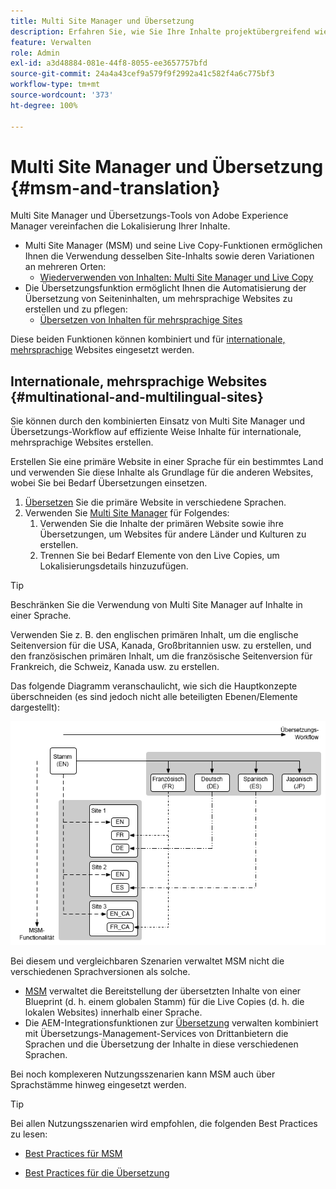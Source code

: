 ```yaml
---
title: Multi Site Manager und Übersetzung
description: Erfahren Sie, wie Sie Ihre Inhalte projektübergreifend wiederverwenden und mehrsprachige Websites in AEM verwalten können.
feature: Verwalten
role: Admin
exl-id: a3d48884-081e-44f8-8055-ee3657757bfd
source-git-commit: 24a4a43cef9a579f9f2992a41c582f4a6c775bf3
workflow-type: tm+mt
source-wordcount: '373'
ht-degree: 100%

---
```


# Multi Site Manager und Übersetzung {#msm-and-translation}

Multi Site Manager und Übersetzungs-Tools von Adobe Experience Manager vereinfachen die Lokalisierung Ihrer Inhalte.

* Multi Site Manager (MSM) und seine Live Copy-Funktionen ermöglichen Ihnen die Verwendung desselben Site-Inhalts sowie deren Variationen an mehreren Orten:
   * [Wiederverwenden von Inhalten: Multi Site Manager und Live Copy](msm/overview.md)
* Die Übersetzungsfunktion ermöglicht Ihnen die Automatisierung der Übersetzung von Seiteninhalten, um mehrsprachige Websites zu erstellen und zu pflegen:
   * [Übersetzen von Inhalten für mehrsprachige Sites](translation/overview.md)

Diese beiden Funktionen können kombiniert und für [internationale, mehrsprachige](#multinational-and-multilingual-sites) Websites eingesetzt werden.

## Internationale, mehrsprachige Websites {#multinational-and-multilingual-sites}

Sie können durch den kombinierten Einsatz von Multi Site Manager und Übersetzungs-Workflow auf effiziente Weise Inhalte für internationale, mehrsprachige Websites erstellen.

Erstellen Sie eine primäre Website in einer Sprache für ein bestimmtes Land und verwenden Sie diese Inhalte als Grundlage für die anderen Websites, wobei Sie bei Bedarf Übersetzungen einsetzen.

1. [Übersetzen](translation/overview.md) Sie die primäre Website in verschiedene Sprachen.
1. Verwenden Sie [Multi Site Manager](msm/overview.md) für Folgendes:
   1. Verwenden Sie die Inhalte der primären Website sowie ihre Übersetzungen, um Websites für andere Länder und Kulturen zu erstellen.
   1. Trennen Sie bei Bedarf Elemente von den Live Copies, um Lokalisierungsdetails hinzuzufügen.

>[!TIP]
>
>Beschränken Sie die Verwendung von Multi Site Manager auf Inhalte in einer Sprache.
>
>Verwenden Sie z. B. den englischen primären Inhalt, um die englische Seitenversion für die USA, Kanada, Großbritannien usw. zu erstellen, und den französischen primären Inhalt, um die französische Seitenversion für Frankreich, die Schweiz, Kanada usw. zu erstellen.

Das folgende Diagramm veranschaulicht, wie sich die Hauptkonzepte überschneiden (es sind jedoch nicht alle beteiligten Ebenen/Elemente dargestellt):

![Übersicht über die lokale Anpassung](assets/localization-overview.png)

Bei diesem und vergleichbaren Szenarien verwaltet MSM nicht die verschiedenen Sprachversionen als solche.

* [MSM](msm/overview.md) verwaltet die Bereitstellung der übersetzten Inhalte von einer Blueprint (d. h. einem globalen Stamm) für die Live Copies (d. h. die lokalen Websites) innerhalb einer Sprache.
* Die AEM-Integrationsfunktionen zur [Übersetzung](translation/overview.md) verwalten kombiniert mit Übersetzungs-Management-Services von Drittanbietern die Sprachen und die Übersetzung der Inhalte in diese verschiedenen Sprachen.

Bei noch komplexeren Nutzungsszenarien kann MSM auch über Sprachstämme hinweg eingesetzt werden.

>[!TIP]
>
>Bei allen Nutzungsszenarien wird empfohlen, die folgenden Best Practices zu lesen:
>
>* [Best Practices für MSM](msm/best-practices.md)
* [Best Practices für die Übersetzung](translation/best-practices.md)

